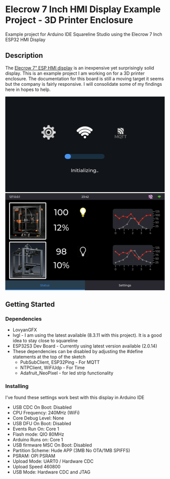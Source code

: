 # Elecrow 7 Inch HMI Display Example Project - 3D Printer Enclosure

Example project for Arduino IDE Squareline Studio using the Elecrow 7 Inch ESP32 HMI Display

## Description

The [Elecrow 7" ESP HMI display](https://www.elecrow.com/esp32-display-7-inch-hmi-display-rgb-tft-lcd-touch-screen-support-lvgl.html) is an inexpensive yet surprisingly solid display. This is an example project I am working on for a 3D printer enclosure. The documentation for this board is still a moving target it seems but the company is fairly responsive. I will consolidate some of my findings here in hopes to help.

![loading screen](https://raw.githubusercontent.com/drewgreenwell/EnclosureScreen/main/docs/LoadingScreen.png)
![main screen](https://raw.githubusercontent.com/drewgreenwell/EnclosureScreen/main/docs/MainScreen.png)

## Getting Started

### Dependencies

* LovyanGFX
* lvgl - I am using the latest available (8.3.11 with this project). It is a good idea to stay close to squareline
* ESP32S3 Dev Board - Currently using latest version available (2.0.14)
* These dependencies can be disabled by adjusting the #define statements at the top of the sketch
    * PubSubClient, ESP32Ping - For MQTT
    * NTPClient, WiFiUdp - For Time
    * Adafruit_NeoPixel - for led strip functionality

### Installing

I've found these settings work best with this display in Arduino IDE

* USB CDC On Boot: Disabled
* CPU Frequency: 240MHz (WiFi)
* Core Debug Level: None
* USB DFU On Boot: Disabled
* Events Run On: Core 1
* Flash mode: QIO 80MHz
* Arduino Runs on: Core 1
* USB firmware MSC On Boot: Disabled
* Partition Scheme: Hude APP (3MB No OTA/1MB SPIFFS)
* PSRAM: OPI PSRAM
* Upload Mode: UART0 / Hardware CDC
* Upload Speed 460800
* USB Mode: Hardware CDC and JTAG


